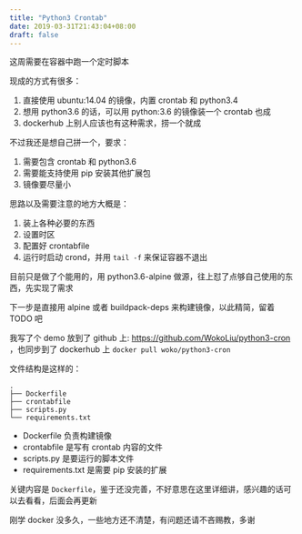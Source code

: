 ```yaml
---
title: "Python3 Crontab"
date: 2019-03-31T21:43:04+08:00
draft: false
---
```


这周需要在容器中跑一个定时脚本

现成的方式有很多：
1. 直接使用 ubuntu:14.04 的镜像，内置 crontab 和 python3.4
2. 想用 python3.6 的话，可以用 python:3.6 的镜像装一个 crontab 也成
3. dockerhub 上别人应该也有这种需求，捞一个就成

不过我还是想自己拼一个，要求：
1. 需要包含 crontab 和 python3.6
2. 需要能支持使用 pip 安装其他扩展包
3. 镜像要尽量小

思路以及需要注意的地方大概是：
1. 装上各种必要的东西
2. 设置时区
3. 配置好 crontabfile
4. 运行时启动 crond，并用 `tail -f` 来保证容器不退出

目前只是做了个能用的，用 python3.6-alpine 做源，往上怼了点够自己使用的东西，先实现了需求

下一步是直接用 alpine 或者 buildpack-deps 来构建镜像，以此精简，留着 TODO 吧

我写了个 demo 放到了 github 上: https://github.com/WokoLiu/python3-cron ，也同步到了 dockerhub 上 `docker pull woko/python3-cron`

文件结构是这样的：
```
.
├── Dockerfile
├── crontabfile
├── scripts.py
└── requirements.txt
```

* Dockerfile 负责构建镜像
* crontabfile 是写有 crontab 内容的文件
* scripts.py 是要运行的脚本文件
* requirements.txt 是需要 pip 安装的扩展

关键内容是 `Dockerfile`，鉴于还没完善，不好意思在这里详细讲，感兴趣的话可以去看看，后面会再更新

刚学 docker 没多久，一些地方还不清楚，有问题还请不吝赐教，多谢
